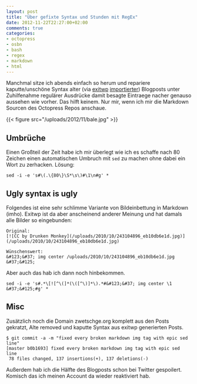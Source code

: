 ```yaml
---
layout: post
title: "Über gefixte Syntax und Stunden mit RegEx"
date: 2012-11-22T22:27:00+02:00
comments: true
categories:
- octopress
- osbn
- bash
- regex
- markdown
- html
---
```


Manchmal sitze ich abends einfach so herum und repariere kaputte/unschöne Syntax
alter (via [exitwp](https://github.com/thomasf/exitwp)
[importierter](/blog/2012/03/05/switched-to-octopress/))
Blogposts unter Zuhilfenahme regulärer Ausdrücke damit besagte Eintraege nacher
genauso aussehen wie vorher. Das hilft keinem. Nur mir, wenn ich mir die Markdown
Sourcen des Octopress Repos anschaue.

{{< figure src="/uploads/2012/11/bale.jpg" >}}

## Umbrüche

Einen Großteil der Zeit habe ich mir überlegt wie ich es schaffe nach 80 Zeichen
einen automatischen Umbruch mit `sed` zu machen ohne dabei ein Wort zu
zerhacken. Lösung:

```
sed -i -e 's#\(.\{80\}\S*\s\)#\1\n#g' *
```

## Ugly syntax is ugly

Folgendes ist eine sehr schlimme Variante von Bildeinbettung in Markdown (imho). Exitwp ist
da aber anscheinend anderer Meinung und hat damals alle Bilder so eingebunden:

```
Original:
[![CC by Drunken Monkey](/uploads/2010/10/243104896_eb10db6e1d.jpg)](/uploads/2010/10/243104896_eb10db6e1d.jpg)

Wünschenswert:
&#123;&#37; img center /uploads/2010/10/243104896_eb10db6e1d.jpg &#37;&#125;
```

Aber auch das hab ich dann noch hinbekommen.

```
sed -i -e 's#.*\[![^\(]*(\([^\)]*\).*#&#123;&#37; img center \1 &#37;&#125;#g' *
```

## Misc

Zusätzlich noch die Domain zwetschge.org komplett aus den Posts gekratzt,
Alte removed und kaputte Syntax aus exitwp generierten Posts.

```
$ git commit -a -m "fixed every broken markdown img tag with epic sed line"
[master b0b1693] fixed every broken markdown img tag with epic sed line
 78 files changed, 137 insertions(+), 137 deletions(-)
```

Außerdem hab ich die Hälfte des Blogposts schon bei Twitter gespoilert.
Komisch das ich meinen Account da wieder reaktiviert hab.
